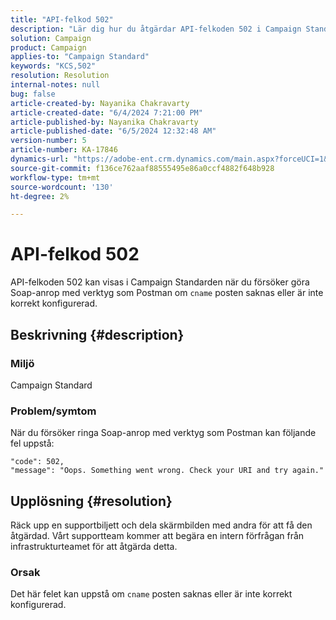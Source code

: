 ```yaml
---
title: "API-felkod 502"
description: "Lär dig hur du åtgärdar API-felkoden 502 i Campaign Standard när du anropar Soap med verktyg som Postman. Räck upp en supportanmälan för att åtgärda felet."
solution: Campaign
product: Campaign
applies-to: "Campaign Standard"
keywords: "KCS,502"
resolution: Resolution
internal-notes: null
bug: false
article-created-by: Nayanika Chakravarty
article-created-date: "6/4/2024 7:21:00 PM"
article-published-by: Nayanika Chakravarty
article-published-date: "6/5/2024 12:32:48 AM"
version-number: 5
article-number: KA-17846
dynamics-url: "https://adobe-ent.crm.dynamics.com/main.aspx?forceUCI=1&pagetype=entityrecord&etn=knowledgearticle&id=6bfd448f-a722-ef11-840a-000d3a372703"
source-git-commit: f136ce762aaf88555495e86a0ccf4882f648b928
workflow-type: tm+mt
source-wordcount: '130'
ht-degree: 2%

---
```


# API-felkod 502


API-felkoden 502 kan visas i Campaign Standarden när du försöker göra Soap-anrop med verktyg som Postman om `cname` posten saknas eller är inte korrekt konfigurerad.

## Beskrivning {#description}


### Miljö

Campaign Standard

### Problem/symtom

När du försöker ringa Soap-anrop med verktyg som Postman kan följande fel uppstå:


```
"code": 502,
"message": "Oops. Something went wrong. Check your URI and try again."
```



## Upplösning {#resolution}


Räck upp en supportbiljett och dela skärmbilden med andra för att få den åtgärdad. Vårt supportteam kommer att begära en intern förfrågan från infrastrukturteamet för att åtgärda detta.

### <b>Orsak</b>

Det här felet kan uppstå om `cname` posten saknas eller är inte korrekt konfigurerad.
